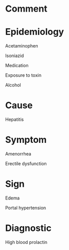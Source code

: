 # Comment

# Epidemiology

Acetaminophen

Isoniazid

Medication

Exposure to toxin

Alcohol

# Cause

Hepatitis

# Symptom

Amenorrhea

Erectile dysfunction

# Sign

Edema

Portal hypertension

# Diagnostic

High blood prolactin
